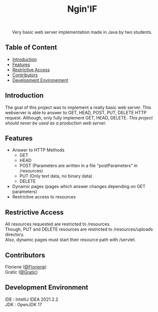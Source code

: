 <h1 align="center"> Ngin'IF </h1> <br>
<p align="center">
  Very basic web server implementation made in Java by two students.
</p>

<h2 id="table-content">Table of Content</h2>
<ul>
<li><a href="#introduction">Introduction</a></li>
<li><a href="#features">Features</a></li>
<li><a href="#restrictive">Restrictive Access</a></li>
<li><a href="#contributors">Contributors</a></li>
<li><a href="#development-info">Development Environement</a></li>
</ul>

<h2 id="introduction">Introduction</h2>

The goal of this project was to implement a really basic web server.
This webserver is able to answer to GET, HEAD, POST, PUT, DELETE HTTP request.
Although, only fully implement GET, HEAD, DELETE.
*This project should never be used as a production web server.*

<h2 id="features">Features</h2>

* Answer to HTTP Methods
  * GET
  * HEAD
  * POST (Parameters are written in a file "postParameters" in /resources)
  * PUT (Only text data, no binary data)
  * DELETE
* Dynamic pages (pages which answer changes depending on GET parameters)
* Restrictive access to resources

<h2 id="restrictive">Restrictive Access</h2>
<p>All resources requested are restricted to /resources.</br>
Though, PUT and DELETE resources are restricted to /resources/uploads directory.</br>
Also, dynamic pages must start their resource path with /servlet.</p>

<h2 id="contributors">Contributors</h2>
<p>Florierie (<a href="https://github.com/Florierie">@Florierie</a>)</br>
Gratic (<a href="https://github.com/Gratic">@Gratic</a>)</p>

<h2 id="development-info">Development Environment</h2>
IDE : IntelliJ IDEA 2021.2.2</br>
JDK : OpenJDK 17
